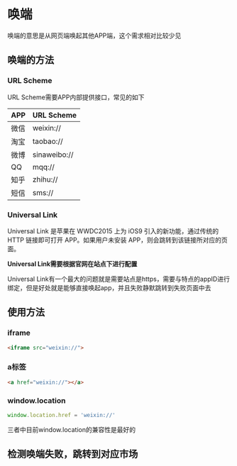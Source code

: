 # 唤端

唤端的意思是从网页端唤起其他APP端，这个需求相对比较少见

## 唤端的方法

### URL Scheme

URL Scheme需要APP内部提供接口，常见的如下

|  APP   | URL Scheme  |
|  ----  | ----  |
| 微信  | weixin:// |
| 	淘宝  | taobao:// | 
| 	微博  | sinaweibo:// | 
| 	QQ  | mqq:// | 
| 	知乎  | zhihu:// | 
| 	短信  | sms:// | 

### Universal Link

Universal Link 是苹果在 WWDC2015 上为 iOS9 引入的新功能，通过传统的 HTTP 链接即可打开 APP。如果用户未安装 APP，则会跳转到该链接所对应的页面。

**Universal Link需要根据官网在站点下进行配置**

Universal Link有一个最大的问题就是需要站点是https，需要与特点的appID进行绑定，但是好处就是能够直接唤起app，并且失败静默跳转到失败页面中去

## 使用方法

### iframe

```html
<iframe src="weixin://">
```


### a标签

```html
<a href="weixin://"></a>
```


### window.location

```js
window.location.href = 'weixin://'
```

三者中目前window.location的兼容性是最好的

## 检测唤端失败，跳转到对应市场


